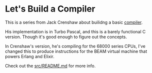 # Let's Build a Compiler

This is a series from Jack Crenshaw about builidng a basic [compiler].

His implementation is in Turbo Pascal, and this is a barely functional
C version. Though it's good enough to figure out the concepts.

In Crenshaw's version, he's compiling for the 68000 series CPUs, I've
changed this to produce instructions for the BEAM virtual machine that
powers Erlang and Elixir.

Check out the [src/README.md](./src/README.md) for more info.


[compiler]: https://compilers.iecc.com/crenshaw/
